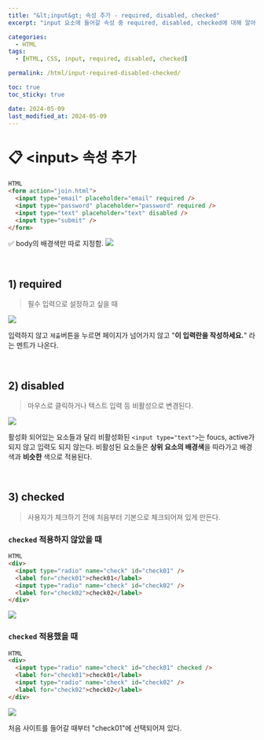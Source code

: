 ```yaml
---
title: "&lt;input&gt; 속성 추가 - required, disabled, checked"
excerpt: "input 요소에 들어갈 속성 중 required, disabled, checked에 대해 알아보자."

categories:
  - HTML
tags:
  - [HTML, CSS, input, required, disabled, checked]

permalink: /html/input-required-disabled-checked/

toc: true
toc_sticky: true

date: 2024-05-09
last_modified_at: 2024-05-09
---
```


# 📋 &lt;input&gt; 속성 추가

```html
HTML
<form action="join.html">
  <input type="email" placeholder="email" required />
  <input type="password" placeholder="password" required />
  <input type="text" placeholder="text" disabled />
  <input type="submit" />
</form>
```

✅ body의 배경색만 따로 지정함.
![](https://Yooniverse42.github.io/assets/images/posts_img/categories01-html/003-01-input.png)

<br>

## 1) required

> 필수 입력으로 설정하고 싶을 때

![](https://Yooniverse42.github.io/assets/images/posts_img/categories01-html/003-02-input.png)

입력하지 않고 `제출`버튼을 누르면 페이지가 넘어가지 않고 "**이 입력란을 작성하세요.**" 라는 멘트가 나온다.

<br>

## 2) disabled

> 마우스로 클릭하거나 텍스트 입력 등 비활성으로 변경된다.

![](https://Yooniverse42.github.io/assets/images/posts_img/categories01-html/003-03-input.png)

활성화 되어있는 요소들과 달리 비활성화된 `<input type="text">`는 foucs, active가 되지 않고 입력도 되지 않는다. 비활성된 요소들은 **상위 요소의 배경색**을 따라가고 배경색과 **비슷한** 색으로 적용된다.

<br>

## 3) checked

> 사용자가 체크하기 전에 처음부터 기본으로 체크되어져 있게 만든다.

### `checked` 적용하지 않았을 때

```html
HTML
<div>
  <input type="radio" name="check" id="check01" />
  <label for="check01">check01</label>
  <input type="radio" name="check" id="check02" />
  <label for="check02">check02</label>
</div>
```

![](https://Yooniverse42.github.io/assets/images/posts_img/categories01-html/003-04-input.png)

### `checked` 적용했을 때

```html
HTML
<div>
  <input type="radio" name="check" id="check01" checked />
  <label for="check01">check01</label>
  <input type="radio" name="check" id="check02" />
  <label for="check02">check02</label>
</div>
```

![](https://Yooniverse42.github.io/assets/images/posts_img/categories01-html/003-05-input.png)

처음 사이트를 들어갈 때부터 "check01"에 선택되어져 있다.
